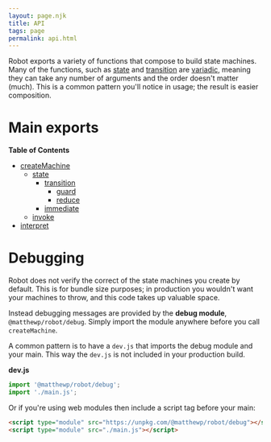 ```yaml
---
layout: page.njk
title: API
tags: page
permalink: api.html
---
```


Robot exports a variety of functions that compose to build state machines. Many of the functions, such as [state](#state) and [transition](#transition) are [variadic](https://en.wikipedia.org/wiki/Variadic_function), meaning they can take any number of arguments and the order doesn't matter (much). This is a common pattern you'll notice in usage; the result is easier composition.

# Main exports

__Table of Contents__

* [createMachine](./api/createMachine.html)
  * [state](./api/state.html)
    * [transition](./api/transition.html)
      * [guard](./api/guard.html)
      * [reduce](./api/reduce.html)
    * [immediate](./api/immediate.html)
  * [invoke](./api/invoke.html)
* [interpret](./api/interpret.html)

# Debugging

Robot does not verify the correct of the state machines you create by default. This is for bundle size purposes; in production you wouldn't want your machines to throw, and this code takes up valuable space.

Instead debugging messages are provided by the __debug module__, `@matthewp/robot/debug`. Simply import the module anywhere before you call `createMachine`.

A common pattern is to have a `dev.js` that imports the debug module and your main. This way the `dev.js` is not included in your production build.

__dev.js__

```js
import '@matthewp/robot/debug';
import './main.js';
```

Or if you're using web modules then include a script tag before your main:

```html
<script type="module" src="https://unpkg.com/@matthewp/robot/debug"></script>
<script type="module" src="./main.js"></script>
```